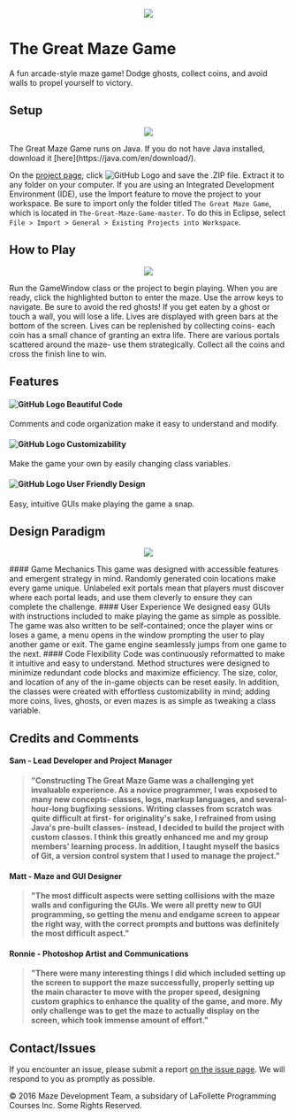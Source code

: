 <p align="center"> <img src= "http://imgur.com/d0WRXzE.jpg" /> </p>

# The Great Maze Game
A fun arcade-style maze game! Dodge ghosts, collect coins, and avoid walls to propel yourself to victory. 


## Setup
<p align="center"> <img src= "http://imgur.com/kienrTe.jpg" /> </p>
The Great Maze Game runs on Java. If you do not have Java installed, download it [here](https://java.com/en/download/).

On the [project page](https://github.com/TakAjnin/The-Great-Maze-Game), click ![GitHub Logo](http://imgur.com/ORRfQqT.png) and save the .ZIP file. Extract it to any folder on your computer. If you are using an Integrated Development Environment (IDE), use the Import feature to move the project to your workspace. Be sure to import only the folder titled `The Great Maze Game`, which is located in `The-Great-Maze-Game-master`. To do this in Eclipse, select `File > Import > General > Existing Projects into Workspace`.

## How to Play
<p align="center"> <img src= "http://imgur.com/RgehIR3.jpg" /> </p>
Run the GameWindow class or the project to begin playing. When you are ready, click the highlighted button to enter the maze. Use the arrow keys to navigate. Be sure to avoid the red ghosts! If you get eaten by a ghost or touch a wall, you will lose a life. Lives are displayed with green bars at the bottom of the screen. Lives can be replenished by collecting coins- each coin has a small chance of granting an extra life. There are various portals scattered around the maze- use them strategically. Collect all the coins and cross the finish line to win. 

## Features

#### ![GitHub Logo](http://imgur.com/O3gnBVx.png) Beautiful Code
Comments and code organization make it easy to understand and modify.

#### ![GitHub Logo](http://imgur.com/V8m0YCD.png) Customizability
Make the game your own by easily changing class variables.

#### ![GitHub Logo](http://imgur.com/AKGVP5x.png) User Friendly Design
Easy, intuitive GUIs make playing the game a snap.

## Design Paradigm
<p align="center"> <img src= "http://imgur.com/5i6b1dg.jpg" /> </p>
#### Game Mechanics
This game was designed with accessible features and emergent strategy in mind. Randomly generated coin locations make every game unique. Unlabeled exit portals mean that players must discover where each portal leads, and use them cleverly to ensure they can complete the challenge. 
#### User Experience
We designed easy GUIs with instructions included to make playing the game as simple as possible. The game was also written to be self-contained; once the player wins or loses a game, a menu opens in the window prompting the user to play another game or exit. The game engine seamlessly jumps from one game to the next.
#### Code Flexibility
Code was continuously reformatted to make it intuitive and easy to understand. Method structures were designed to minimize redundant code blocks and maximize efficiency. The size, color, and location of any of the in-game objects can be reset easily. In addition, the classes were created with effortless customizability in mind; adding more coins, lives, ghosts, or even mazes is as simple as tweaking a class variable.

## Credits and Comments
#### Sam - Lead Developer and Project Manager
>**"**Constructing The Great Maze Game was a challenging yet invaluable experience. As a novice programmer, I was exposed to many new concepts- classes, logs, markup languages, and several-hour-long bugfixing sessions. Writing classes from scratch was quite difficult at first- for originality's sake, I refrained from using Java's pre-built classes- instead, I decided to build the project with custom classes. I think this greatly enhanced me and my group members' learning process. In addition, I taught myself the basics of Git, a version control system that I used to manage the project.**"**

#### Matt - Maze and GUI Designer
>**"**The most difficult aspects were setting collisions with the maze walls and configuring the GUIs. We were all pretty new to GUI programming, so getting the menu and endgame screen to appear the right way, with the correct prompts and buttons was definitely the most difficult aspect.**"**

#### Ronnie - Photoshop Artist and Communications
> **"**There were many interesting things I did which included setting up the screen to support the maze successfully, properly setting up the main character to move with the proper speed, designing custom graphics to enhance the quality of the game, and more. My only challenge was to get the maze to actually display on the screen, which took immense amount of effort.**"**

## Contact/Issues

If you encounter an issue, please submit a report [on the issue page](https://github.com/TakAjnin/The-Great-Maze-Game/issues). We will respond to you as promptly as possible.

© 2016 Maze Development Team, a subsidary of LaFollette Programming Courses Inc. Some Rights Reserved.
